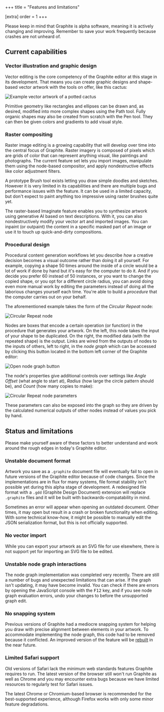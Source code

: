 +++
title = "Features and limitations"

[extra]
order = 1
+++

Please keep in mind that Graphite is alpha software, meaning it is actively changing and improving. Remember to save your work frequently because crashes are not unheard of.

## Current capabilities

### Vector illustration and graphic design

Vector editing is the core competency of the Graphite editor at this stage in its development. That means you can create graphic designs and shape-based vector artwork with the tools on offer, like this cactus:

<p><img src="https://static.graphite.rs/content/index/just-a-potted-cactus-thumbnail.avif" onerror="this.onerror = null; this.src = this.src.replace('.avif', '.png')" alt="Example vector artwork of a potted cactus" /></p>

Primitive geometry like rectangles and ellipses can be drawn and, as desired, modified into more complex shapes using the Path tool. Fully organic shapes may also be created from scratch with the Pen tool. They can then be given colors and gradients to add visual style.

### Raster compositing

Raster image editing is a growing capability that will develop over time into the central focus of Graphite. Raster imagery is composed of pixels which are grids of color that can represent anything visual, like paintings and photographs. The current feature set lets you import images, manipulate them using the node-based compositor, and apply nondestructive effects like color adjustment filters.

A prototype Brush tool exists letting you draw simple doodles and sketches. However it is very limited in its capabilities and there are multiple bugs and performance issues with the feature. It can be used in a limited capacity, but don't expect to paint anything too impressive using raster brushes quite yet.

The raster-based Imaginate feature enables you to synthesize artwork using generative AI based on text descriptions. With it, you can also nondestructively modify your vector art and imported images. You can inpaint (or outpaint) the content in a specific masked part of an image or use it to touch up quick-and-dirty compositions.

### Procedural design

Procedural content generation workflows let you describe *how* a creative decision becomes a visual outcome rather than doing it all yourself. For example, copying a shape 50 times around the inside of a circle would be a lot of work if done by hand but it's easy for the computer to do it. And if you decide you prefer 60 instead of 50 instances, or you want to change the copied shape, or you opt for a different circle radius, you can avoid doing even more manual work by editing the parameters instead of doing all the laborious changes yourself each time. You're able to build a *procedure* that the computer carries out on your behalf.

The aforementioned example takes the form of the *Circular Repeat* node:

<p><img src="https://static.graphite.rs/content/learn/introduction/features-and-limitations/circular-repeat-node.avif" onerror="this.onerror = null; this.src = this.src.replace('.avif', '.png')" onload="this.width /= 2" alt="Circular Repeat node" /></p>

Nodes are boxes that encode a certain operation (or function) in the procedure that generates your artwork. On the left, this node takes the input of your shape to be duplicated. On the right, the modified data (with the repeated shape) is the output. Links are wired from the outputs of nodes to the inputs of others, left to right, in the *node graph* which can be accessed by clicking this button located in the bottom left corner of the Graphite editor:

<p><img src="https://static.graphite.rs/content/learn/interface/document-panel/graph-view-button-while-closed.avif" onerror="this.onerror = null; this.src = this.src.replace('.avif', '.png')" alt="Open node graph button" /></p>

The node's properties give additional controls over settings like *Angle Offset* (what angle to start at), *Radius* (how large the circle pattern should be), and *Count* (how many copies to make):

<p><img src="https://static.graphite.rs/content/learn/introduction/features-and-limitations/circular-repeat-node-parameters.avif" onerror="this.onerror = null; this.src = this.src.replace('.avif', '.png')" onload="this.width /= 2" alt="Circular Repeat node parameters" /></p>


These parameters can also be exposed into the graph so they are driven by the calculated numerical outputs of other nodes instead of values you pick by hand.

## Status and limitations

Please make yourself aware of these factors to better understand and work around the rough edges in today's Graphite editor.

### Unstable document format

Artwork you save as a `.graphite` document file will eventually fail to open in future versions of the Graphite editor because of code changes. Since the implementations are in flux for many systems, file format stability isn't possible yet during this alpha stage of development. A redesigned file format with a `.gdd` (Graphite Design Document) extension will replace `.graphite` files and it will be built with backwards-compatability in mind.

Sometimes an error will appear when opening an outdated document. Other times, it may open but result in a crash or broken functionality when editing. With some technical know-how, it might be possible to manually edit the JSON serialization format, but this is not officially supported.

<!-- To open an outdated file, [look here](https://github.com/GraphiteEditor/Graphite/deployments/activity_log?environment=graphite-editor+%28Production%29) for the previous version of the Graphite editor that was published before the date you saved the document. Click "View deployment" to open it. -->

### No vector import

While you can export your artwork as an SVG file for use elsewhere, there is not support yet for importing an SVG file to be edited.

### Unstable node graph interactions

The node graph implementation was completed very recently. There are still a number of bugs and unexpected limitations that can arise. If the graph isn't updating, it may have become invalid. You can check if there are errors by opening the JavaScript console with the <kbd>F12</kbd> key, and if you see node graph evaluation errors, undo your changes to before the unsupported graph edit.

### No snapping system

Previous versions of Graphite had a mediocre snapping system for helping you draw with precise alignment between elements in your artwork. To accommodate implementing the node graph, this code had to be removed because it conflicted. An improved version of the feature will be [rebuilt](https://github.com/GraphiteEditor/Graphite/issues/1206) in the near future.

### Limited Safari support

Old versions of Safari lack the minimum web standards features Graphite requires to run. The latest version of the browser still won't run Graphite as well as Chrome and you may encounter extra bugs because we have limited resources to regularly test for Safari issues.

The latest Chrome or Chromium-based browser is recommended for the best-supported experience, although Firefox works with only some minor feature degradations.
